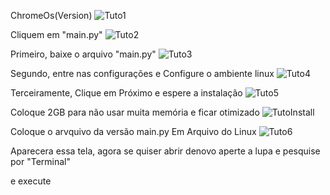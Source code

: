 ChromeOs(Version)
![Tuto1](https://github.com/user-attachments/assets/e33d347f-6210-4e88-8867-fb5042a28eda)

Cliquem em "main.py" 
![Tuto2](https://github.com/user-attachments/assets/c1153cb3-a678-4e11-9b25-5d026bf2bc6f)

Primeiro, baixe o arquivo "main.py"
![Tuto3](https://github.com/user-attachments/assets/c4db9e99-ef5c-4f2e-a95f-e515a019f0ee)

Segundo, entre nas configurações e Configure o ambiente linux
![Tuto4](https://github.com/user-attachments/assets/80e2491a-e754-4f66-82b9-2050f31c9deb)

Terceiramente, Clique em Próximo e espere a instalação
![Tuto5](https://github.com/user-attachments/assets/81c45e0f-1e29-4b16-a5d0-884be3dcff9d)

Coloque 2GB para não usar muita memória e ficar otimizado
![TutoInstall](https://github.com/user-attachments/assets/56c5ca2d-9f9f-4938-b78c-d2382dbbd2e0)

Coloque o arvquivo da versão main.py Em Arquivo do Linux
![Tuto6](https://github.com/user-attachments/assets/b41763cd-baa1-4e80-816d-085c13ea5574)

Aparecera essa tela, agora se quiser abrir denovo aperte a lupa e pesquise por "Terminal"

e execute
